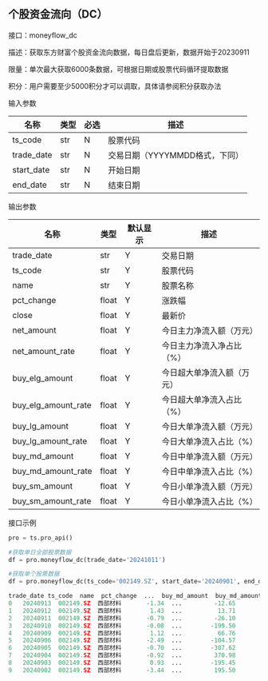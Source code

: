 ## 个股资金流向（DC）

接口：moneyflow_dc

描述：获取东方财富个股资金流向数据，每日盘后更新，数据开始于20230911

限量：单次最大获取6000条数据，可根据日期或股票代码循环提取数据

积分：用户需要至少5000积分才可以调取，具体请参阅积分获取办法 

输入参数

| 名称 | 类型 | 必选 | 描述 |
| --- | --- | --- | --- |
| ts_code | str | N | 股票代码 |
| trade_date | str | N | 交易日期（YYYYMMDD格式，下同） |
| start_date | str | N | 开始日期 |
| end_date | str | N | 结束日期 |

输出参数

| 名称 | 类型 | 默认显示 | 描述 |
| --- | --- | --- | --- |
| trade_date | str | Y | 交易日期 |
| ts_code | str | Y | 股票代码 |
| name | str | Y | 股票名称 |
| pct_change | float | Y | 涨跌幅 |
| close | float | Y | 最新价 |
| net_amount | float | Y | 今日主力净流入额（万元） |
| net_amount_rate | float | Y | 今日主力净流入净占比（%） |
| buy_elg_amount | float | Y | 今日超大单净流入额（万元） |
| buy_elg_amount_rate | float | Y | 今日超大单净流入占比（%） |
| buy_lg_amount | float | Y | 今日大单净流入额（万元） |
| buy_lg_amount_rate | float | Y | 今日大单净流入占比（%） |
| buy_md_amount | float | Y | 今日中单净流入额（万元） |
| buy_md_amount_rate | float | Y | 今日中单净流入占比（%） |
| buy_sm_amount | float | Y | 今日小单净流入额（万元） |
| buy_sm_amount_rate | float | Y | 今日小单净流入占比（%） |

接口示例

```python
pro = ts.pro_api()

#获取单日全部股票数据
df = pro.moneyflow_dc(trade_date='20241011')

#获取单个股票数据
df = pro.moneyflow_dc(ts_code='002149.SZ', start_date='20240901', end_date='20240913')
```

```python
trade_date ts_code  name  pct_change  ...  buy_md_amount  buy_md_amount_rate  buy_sm_amount  buy_sm_amount_rate
0   20240913  002149.SZ  西部材料       -1.34  ...         -12.65               -0.35         -62.43               -1.72
1   20240912  002149.SZ  西部材料        1.43  ...          13.71                0.33        -388.43               -9.25
2   20240911  002149.SZ  西部材料       -0.79  ...         -26.10               -1.68          95.69                6.15
3   20240910  002149.SZ  西部材料       -0.08  ...        -199.50               -7.26         -69.29               -2.52
4   20240909  002149.SZ  西部材料        1.12  ...          66.76                2.48        -198.12               -7.37
5   20240906  002149.SZ  西部材料       -2.49  ...        -104.57               -2.74         769.65               20.19
6   20240905  002149.SZ  西部材料       -0.70  ...        -307.62               -8.11         346.51                9.14
7   20240904  002149.SZ  西部材料       -0.92  ...         370.98                9.56         -23.25               -0.60
8   20240903  002149.SZ  西部材料        0.93  ...        -195.45               -3.87         643.41               12.75
9   20240902  002149.SZ  西部材料       -3.44  ...         195.50                2.32         988.69               11.71
```